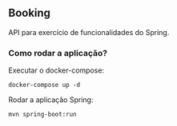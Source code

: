 ## Booking

API para exercício de funcionalidades do Spring.

### Como rodar a aplicação?

Executar o docker-compose:

```shell
docker-compose up -d
```

Rodar a aplicação Spring:

```shell
mvn spring-boot:run
```
